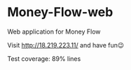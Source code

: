 # Money-Flow-web
Web application for Money Flow

Visit http://18.219.223.11/ and have fun😉

Test coverage: 89% lines
